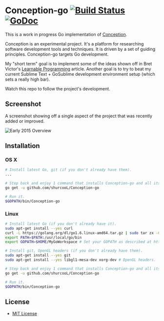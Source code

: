 # Conception-go [![Build Status](https://travis-ci.org/shurcooL/Conception-go.svg?branch=master)](https://travis-ci.org/shurcooL/Conception-go) [![GoDoc](https://godoc.org/github.com/shurcooL/Conception-go?status.svg)](https://godoc.org/github.com/shurcooL/Conception-go)

This is a work in progress Go implementation of [Conception](https://github.com/shurcooL/Conception#demonstration).

Conception is an experimental project. It's a platform for researching software development tools and techniques. It is driven by a set of guiding principles. Conception-go targets Go development.

My "short term" goal is to implement some of the ideas shown off in Bret Victor's [Learnable Programming](http://worrydream.com/LearnableProgramming/) article. Another goal is to try to beat my current Sublime Text + GoSublime development environment setup (which sets a really high bar).

Watch this repo to follow the project's development.

Screenshot
----------

A screenshot showing off a single aspect of the project that was recently added or improved.

![Early 2015 Overview](http://dmitri.shuralyov.com/projects/Conception/images/Go/early-2015-overview.png)

Installation
------------

### OS X

```bash
# Install latest Go, git (if you don't already have them).
...

# Step back and enjoy 1 command that installs Conception-go and all its dependencies.
go get -u github.com/shurcooL/Conception-go

# Run it.
$GOPATH/bin/Conception-go
```

### Linux

```bash
# Install latest Go (if you don't already have it).
sudo apt-get install --yes curl
curl -L https://golang.org/dl/go1.6.linux-amd64.tar.gz | sudo tar zx -C /usr/local/
export PATH=$PATH:/usr/local/go/bin
export GOPATH=$HOME/MyGoWorkspace # Set your GOPATH as described at https://golang.org/doc/code.html#GOPATH (if you didn't already).

# Install git, OpenGL headers (if you don't already have them).
sudo apt-get install --yes git
sudo apt-get install --yes libgl1-mesa-dev xorg-dev # OpenGL headers.

# Step back and enjoy 1 command that installs Conception-go and all its dependencies.
go get -u github.com/shurcooL/Conception-go

# Run it.
$GOPATH/bin/Conception-go
```

License
-------

-	[MIT License](http://opensource.org/licenses/mit-license.php)
